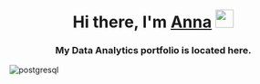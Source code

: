 <h1 align="center">Hi there, I'm <a href="https://daniilshat.ru/" target="_blank">Anna</a> 
<img src="https://github.com/blackcater/blackcater/raw/main/images/Hi.gif" height="32"/></h1>
<h3 align="center">My Data Analytics portfolio is located here.</h3>

![postgresql](https://github.com/user-attachments/assets/61d788d0-2224-46bd-bb83-263836fbd814)
